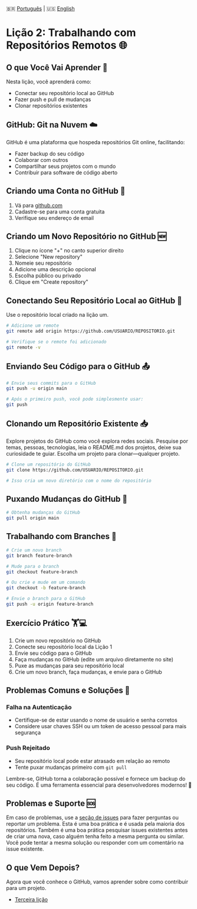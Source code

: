 🇧🇷 [Português](./LESSON_TWO.md) | 🇺🇸 [English](../LESSON_TWO.md)

# Lição 2: Trabalhando com Repositórios Remotos 🌐

## O que Você Vai Aprender 🎯
Nesta lição, você aprenderá como:
- Conectar seu repositório local ao GitHub
- Fazer push e pull de mudanças
- Clonar repositórios existentes

## GitHub: Git na Nuvem ☁️
GitHub é uma plataforma que hospeda repositórios Git online, facilitando:
- Fazer backup do seu código
- Colaborar com outros
- Compartilhar seus projetos com o mundo
- Contribuir para software de código aberto

## Criando uma Conta no GitHub 📝
1. Vá para [github.com](https://github.com)
2. Cadastre-se para uma conta gratuita
3. Verifique seu endereço de email

## Criando um Novo Repositório no GitHub 🆕
1. Clique no ícone "+" no canto superior direito
2. Selecione "New repository"
3. Nomeie seu repositório
4. Adicione uma descrição opcional
5. Escolha público ou privado
6. Clique em "Create repository"

## Conectando Seu Repositório Local ao GitHub 🔗
Use o repositório local criado na lição um.

```bash
# Adicione um remote
git remote add origin https://github.com/USUARIO/REPOSITORIO.git

# Verifique se o remote foi adicionado
git remote -v
```

## Enviando Seu Código para o GitHub 📤

```bash
# Envie seus commits para o GitHub
git push -u origin main

# Após o primeiro push, você pode simplesmente usar:
git push
```

## Clonando um Repositório Existente 📥
Explore projetos do GitHub como você explora redes sociais. Pesquise por temas, pessoas, tecnologias, leia o README.md dos projetos, deixe sua curiosidade te guiar. Escolha um projeto para clonar—qualquer projeto.

```bash
# Clone um repositório do GitHub
git clone https://github.com/USUARIO/REPOSITORIO.git

# Isso cria um novo diretório com o nome do repositório
```

## Puxando Mudanças do GitHub 🔄

```bash
# Obtenha mudanças do GitHub
git pull origin main
```

## Trabalhando com Branches 🌿

```bash
# Crie um novo branch
git branch feature-branch

# Mude para o branch
git checkout feature-branch

# Ou crie e mude em um comando
git checkout -b feature-branch

# Envie o branch para o GitHub
git push -u origin feature-branch
```

## Exercício Prático 🏋️💻
1. Crie um novo repositório no GitHub
2. Conecte seu repositório local da Lição 1
3. Envie seu código para o GitHub
4. Faça mudanças no GitHub (edite um arquivo diretamente no site)
5. Puxe as mudanças para seu repositório local
6. Crie um novo branch, faça mudanças, e envie para o GitHub

## Problemas Comuns e Soluções 🔧

### Falha na Autenticação
- Certifique-se de estar usando o nome de usuário e senha corretos
- Considere usar chaves SSH ou um token de acesso pessoal para mais segurança

### Push Rejeitado
- Seu repositório local pode estar atrasado em relação ao remoto
- Tente puxar mudanças primeiro com `git pull`

Lembre-se, GitHub torna a colaboração possível e fornece um backup do seu código. É uma ferramenta essencial para desenvolvedores modernos! 🚀

## Problemas e Suporte 🆘

Em caso de problemas, use a [seção de issues](https://github.com/Douglas019BR/git-sensei/issues) para fazer perguntas ou reportar um problema. Esta é uma boa prática e é usada pela maioria dos repositórios. Também é uma boa prática pesquisar issues existentes antes de criar uma nova, caso alguém tenha feito a mesma pergunta ou similar. Você pode tentar a mesma solução ou responder com um comentário na issue existente.

## O que Vem Depois?

Agora que você conhece o GitHub, vamos aprender sobre como contribuir para um projeto.

- [Terceira lição](./LESSON_THREE.md)
